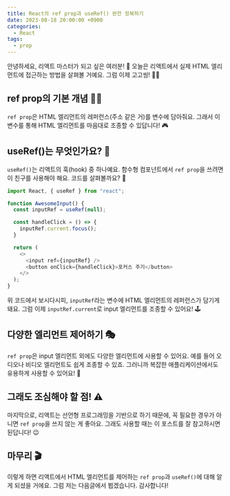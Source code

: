 ```yaml
---
title: React의 ref prop과 useRef() 완전 정복하기
date: 2023-08-18 20:00:00 +0900
categories:
  - React
tags:
  - prop
---
```


안녕하세요, 리액트 마스터가 되고 싶은 여러분! 🎉 오늘은 리액트에서 실제 HTML 엘리먼트에 접근하는 방법을 살펴볼 거예요. 그럼 이제 고고씽! 🚴‍♀️

## ref prop의 기본 개념 👨‍🏫

`ref prop`은 HTML 엘리먼트의 레퍼런스(주소 같은 거)를 변수에 담아줘요. 그래서 이 변수를 통해 HTML 엘리먼트를 마음대로 조종할 수 있답니다! 🎮

## useRef()는 무엇인가요? 🎣

`useRef()`는 리액트의 훅(hook) 중 하나예요. 함수형 컴포넌트에서 `ref prop`을 쓰려면 이 친구를 사용해야 해요. 코드를 살펴볼까요? 🧐

```javascript
import React, { useRef } from "react";

function AwesomeInput() {
  const inputRef = useRef(null);

  const handleClick = () => {
    inputRef.current.focus();
  }

  return (
    <>
      <input ref={inputRef} />
      <button onClick={handleClick}>포커스 주기</button>
    </>
  );
}
```

위 코드에서 보시다시피, `inputRef`라는 변수에 HTML 엘리먼트의 레퍼런스가 담기게 돼요. 그럼 이제 `inputRef.current`로 input 엘리먼트를 조종할 수 있어요! 🕹

## 다양한 엘리먼트 제어하기 🎭

`ref prop`은 input 엘리먼트 외에도 다양한 엘리먼트에 사용할 수 있어요. 예를 들어 오디오나 비디오 엘리먼트도 쉽게 조종할 수 있죠. 그러니까 복잡한 애플리케이션에서도 유용하게 사용할 수 있어요! 🌟

## 그래도 조심해야 할 점! ⚠️

마지막으로, 리액트는 선언형 프로그래밍을 기반으로 하기 때문에, 꼭 필요한 경우가 아니면 `ref prop`을 쓰지 않는 게 좋아요. 그래도 사용할 때는 이 포스트를 잘 참고하시면 된답니다! 😉

## 마무리 🎬

이렇게 하면 리액트에서 HTML 엘리먼트를 제어하는 `ref prop`과 `useRef()`에 대해 알게 되셨을 거에요. 그럼 저는 다음글에서 뵙겠습니다. 감사합니다!
